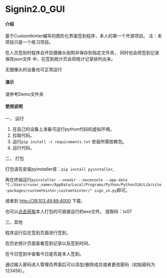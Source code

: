 # Signin2.0_GUI

#### 介绍
基于Customtkinter编写的图形化界面签到程序，本人的第一个开源项目。
注：本项目只是一个练习项目。

在人员签到时程序会开启摄像头拍照并保存到指定文件夹，
同时也会把签到记录保存json文件
中，在签到统计页会将统计记录排列出来。

无摄像头的设备也可正常运行

#### 演示
请参考Demo文件夹


#### 使用说明
一， 运行

1. 在自己的设备上准备可运行python代码的虚拟环境。
2. 拉取代码。
3. 运行`pip install -r requirements.txt` 安装所需依赖包。
4. 运行代码。

二， 打包

打包请先安装pyinstaller库：`pip install pyinstaller`,

再在终端运行`pyinstaller --onedir --noconsole --app-data "C:/Users/<user_name>/AppData/Local/Programs/Python/Python310/Lib/site-packages/customtkinter;customtkinter/" sign_in.py`即可。

或者到 http://39.103.49.89:4000 下载，

也可以[点击获取](https://pan.baidu.com/s/1bxWdbNHhmgnxh6nIIT9VOw?pwd=tx07 )本人打包的可直接运行的exe文件。
提取码：tx07

三，其他

程序运行后在签到页面进行签到，

在历史统计页面查看签到记录以及签到时间，

在今日签到中查看今日是否是本人签到。

通过输入密码进入管理员界面后可以添加/删除成员或者更改密码（初始密码为123456）。
